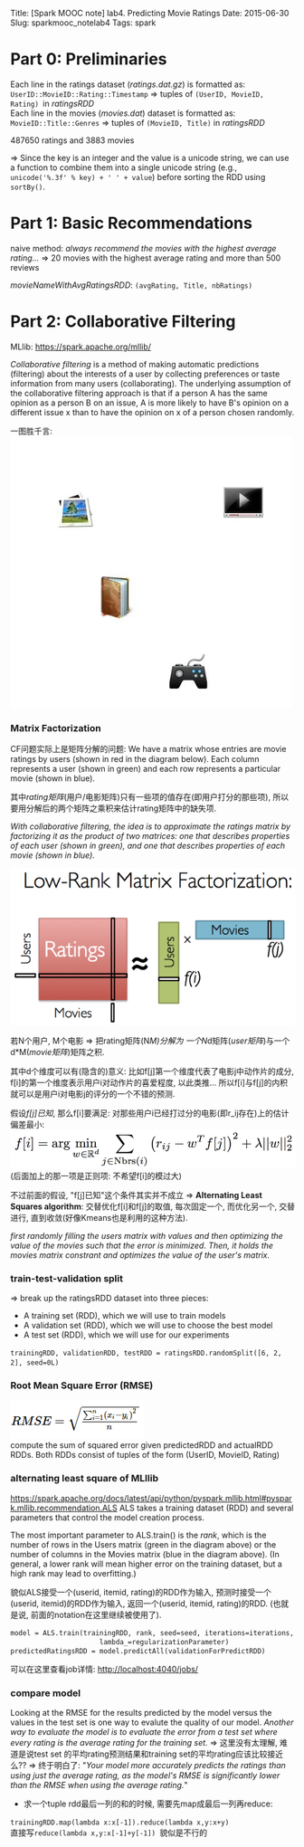 Title: [Spark MOOC note] lab4. Predicting Movie Ratings
Date: 2015-06-30
Slug: sparkmooc_notelab4
Tags: spark

Part 0: Preliminaries
=====================

Each line in the ratings dataset (*ratings.dat.gz*) is formatted as:   
``UserID::MovieID::Rating::Timestamp`` ⇒ tuples of ``(UserID, MovieID, Rating) ``in *ratingsRDD*   
Each line in the movies (*movies.dat*) dataset is formatted as:   
``MovieID::Title::Genres`` ⇒ tuples of ``(MovieID, Title)`` in *ratingsRDD*    

487650 ratings and 3883 movies

⇒ Since the key is an integer and the value is a unicode string, we can use a function to combine them into a single unicode string (e.g., ``unicode('%.3f' % key) + ' ' + value``) before sorting the RDD using ``sortBy()``.

Part 1: Basic Recommendations
=============================
naive method: *always recommend the movies with the highest average rating...*
⇒ 20 movies with the highest average rating and more than 500 reviews

*movieNameWithAvgRatingsRDD*: ``(avgRating, Title, nbRatings)``


Part 2: Collaborative Filtering
===============================
MLlib: <https://spark.apache.org/mllib/>

*Collaborative filtering* is a method of making automatic predictions (filtering) about the interests of a user by collecting preferences or taste information from many users (collaborating). The underlying assumption of the collaborative filtering approach is that if a person A has the same opinion as a person B on an issue, A is more likely to have B's opinion on a different issue x than to have the opinion on x of a person chosen randomly. 

一图胜千言:   
![](sparkmooc_note_lab4/Collaborative_filtering.gif)

### Matrix Factorization
CF问题实际上是矩阵分解的问题: 
We have a matrix whose entries are movie ratings by users (shown in red in the diagram below). Each column represents a user (shown in green) and each row represents a particular movie (shown in blue).

其中*rating矩阵*(用户/电影矩阵)只有一些项的值存在(即用户打分的那些项), 所以要用分解后的两个矩阵之乘积来估计rating矩阵中的缺失项.

*With collaborative filtering, the idea is to approximate the ratings matrix by factorizing it as the product of two matrices: one that describes properties of each user (shown in green), and one that describes properties of each movie (shown in blue).*

![](sparkmooc_note_lab4/pasted_image002.png)

若N个用户, M个电影 ⇒ 把rating矩阵(N*M)分解为 一个N*d矩阵(*user矩阵*)与一个d*M(*movie矩阵*)矩阵之积. 

其中d个维度可以有(隐含的)意义: 比如f[j]第一个维度代表了电影j中动作片的成分, f[i]的第一个维度表示用户i对动作片的喜爱程度, 以此类推... 所以f[i]与f[j]的内积就可以是用户i对电影j的评分的一个不错的预测. 

假设*f[j]已知*, 那么f[i]要满足: 对那些用户i已经打过分的电影(即r_ij存在)上的估计偏差最小:     
![](sparkmooc_note_lab4/pasted_image.png)      
(后面加上的那一项是正则项: 不希望f[i]的模过大)

不过前面的假设, "f[j]已知"这个条件其实并不成立 ⇒ **Alternating Least Squares algorithm**: 交替优化f[i]和f[j]的取值, 每次固定一个, 而优化另一个, 交替进行, 直到收敛(好像Kmeans也是利用的这种方法). 

*first randomly filling the users matrix with values and then optimizing the value of the movies such that the error is minimized. Then, it holds the movies matrix constrant and optimizes the value of the user's matrix.*

### train-test-validation split

⇒ break up the ratingsRDD dataset into three pieces:

* A training set (RDD), which we will use to train models
* A validation set (RDD), which we will use to choose the best model
* A test set (RDD), which we will use for our experiments

``trainingRDD, validationRDD, testRDD = ratingsRDD.randomSplit([6, 2, 2], seed=0L)``

### Root Mean Square Error (RMSE)
![](sparkmooc_note_lab4/pasted_image003.png)    
compute the sum of squared error given predictedRDD and actualRDD RDDs. 
Both RDDs consist of tuples of the form (UserID, MovieID, Rating)


### alternating least square of MLllib
<https://spark.apache.org/docs/latest/api/python/pyspark.mllib.html#pyspark.mllib.recommendation.ALS>
ALS takes a training dataset (RDD) and several parameters that control the model creation process.

The most important parameter to ALS.train() is the *rank*, which is the number of rows in the Users matrix (green in the diagram above) or the number of columns in the Movies matrix (blue in the diagram above). (In general, a lower rank will mean higher error on the training dataset, but a high rank may lead to overfitting.)

貌似ALS接受一个(userid, itemid, rating)的RDD作为输入, 预测时接受一个(userid, itemid)的RDD作为输入, 返回一个(userid, itemid, rating)的RDD.  (也就是说, 前面的notation在这里继续被使用了).

	model = ALS.train(trainingRDD, rank, seed=seed, iterations=iterations,
						  lambda_=regularizationParameter)
	predictedRatingsRDD = model.predictAll(validationForPredictRDD)

可以在这里查看job详情: <http://localhost:4040/jobs/>

### compare model
Looking at the RMSE for the results predicted by the model versus the values in the test set is one way to evalute the quality of our model. *Another way to evaluate the model is to evaluate the error from a test set where every rating is the average rating for the training set.*
⇒ 这里没有太理解, 难道是说test set 的平均rating预测结果和training set的平均rating应该比较接近么?? 
⇒ 终于明白了: "*Your model more accurately predicts the ratings than using just the average rating, as the model's RMSE is significantly lower than the RMSE when using the average rating.*"


* 求一个tuple rdd最后一列的和的时候, 需要先map成最后一列再reduce: 

``trainingRDD.map(lambda x:x[-1]).reduce(lambda x,y:x+y)``  
直接写``reduce(lambda x,y:x[-1]+y[-1]) ``貌似是不行的





